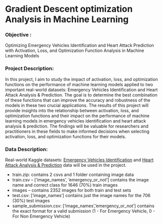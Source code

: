 # Gradient Descent optimization Analysis in Machine Learning


### **Objective** : 

Optimizing Emergency Vehicles Identification and Heart Attack Prediction with Activation, Loss, and Optimization Function Analysis in Machine Learning Models


###  Project Description: 

In this project, I aim to study the impact of activation, loss, and optimization functions on the performance of machine learning models applied to two important real-world datasets: Emergency Vehicles Identification and Heart Attack Analysis & Prediction. The goal is to determine the best combination of these functions that can improve the accuracy and robustness of the models in these two crucial applications. The results of this project will provide insights into the relationship between activation, loss, and optimization functions and their impact on the performance of machine learning models in emergency vehicles identification and heart attack analysis & prediction. The findings will be valuable for researchers and practitioners in these fields to make informed decisions when selecting activation, loss, and optimization functions for their models.


### Data Description:

Real-world Kaggle datasets: [Emergency Vehicles Identification](https://www.kaggle.com/datasets/abhisheksinghblr/emergency-vehicles-identification) and [Heart Attack Analysis & Prediction](https://www.kaggle.com/datasets/rashikrahmanpritom/heart-attack-analysis-prediction-dataset) data will be used in the project.

- train.zip: contains 2 csvs and 1 folder containing image data 
- train.csv – [‘image_names’, ‘emergency_or_not’] contains the image name and correct class for 1646 (70%) train images 
- images – contains 2352 images for both train and test sets 
- test.csv: [‘image_names’] contains just the image names for the 706 (30%) test images 
- sample_submission.csv: [‘image_names’,’emergency_or_not’] contains the exact format for a valid submission (1 - For Emergency Vehicle, 0 - For Non Emergency Vehicle)
